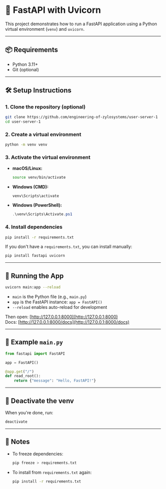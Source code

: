 
# 🚀 FastAPI with Uvicorn

This project demonstrates how to run a FastAPI application using a Python virtual environment (`venv`) and `uvicorn`.

---

## 📦 Requirements

- Python 3.11+
- Git (optional)

---

## 🛠 Setup Instructions

### 1. Clone the repository (optional)

```bash
git clone https://github.com/engineering-of-zylosystems/user-server-1
cd user-server-1
```

### 2. Create a virtual environment

```bash
python -m venv venv
```

### 3. Activate the virtual environment

- **macOS/Linux:**
  ```bash
  source venv/bin/activate
  ```

- **Windows (CMD):**
  ```cmd
  venv\Scripts\activate
  ```

- **Windows (PowerShell):**
  ```powershell
  .\venv\Scripts\Activate.ps1
  ```

### 4. Install dependencies

```bash
pip install -r requirements.txt
```

If you don't have a `requirements.txt`, you can install manually:

```bash
pip install fastapi uvicorn
```

---

## 🚀 Running the App

```bash
uvicorn main:app --reload
```

- `main` is the Python file (e.g., `main.py`)
- `app` is the FastAPI instance: `app = FastAPI()`
- `--reload` enables auto-reload for development

Then open: [http://127.0.0.1:8000](http://127.0.0.1:8000)  
Docs: [http://127.0.0.1:8000/docs](http://127.0.0.1:8000/docs)

---

## 📄 Example `main.py`

```python
from fastapi import FastAPI

app = FastAPI()

@app.get("/")
def read_root():
    return {"message": "Hello, FastAPI!"}
```

---

## 🧹 Deactivate the venv

When you're done, run:

```bash
deactivate
```

---

## 📌 Notes

- To freeze dependencies:
  ```bash
  pip freeze > requirements.txt
  ```

- To install from `requirements.txt` again:
  ```bash
  pip install -r requirements.txt
  ```
